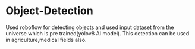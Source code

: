 # Object-Detection
Used roboflow for detecting objects and used input dataset from the universe which is pre trained(yolov8 AI model). This detection can be used in agriculture,medical fields also.
